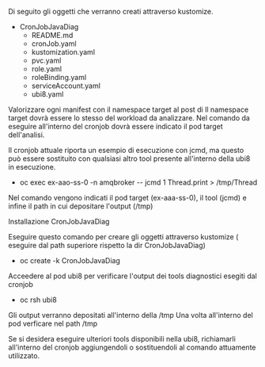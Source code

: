 


Di seguito gli oggetti che verranno creati attraverso kustomize.


- CronJobJavaDiag
  - README.md
  - cronJob.yaml
  - kustomization.yaml
  - pvc.yaml
  - role.yaml
  - roleBinding.yaml
  - serviceAccount.yaml
  - ubi8.yaml

Valorizzare ogni manifest con il namespace target al post di <namespace>
Il namespace target dovrà essere lo stesso del workload da analizzare.
Nel comando da eseguire all'interno del cronjob dovrà essere indicato il pod target dell'analisi.

Il cronjob attuale riporta un esempio di esecuzione con jcmd, ma questo può essere sostituito con qualsiasi altro tool presente all'interno della ubi8 in esecuzione.

- oc exec ex-aao-ss-0 -n amqbroker -- jcmd 1 Thread.print > /tmp/Thread

Nel comando vengono indicati il pod target (ex-aaa-ss-0), il tool (jcmd) e infine il path in cui depositare l'output (/tmp)


Installazione CronJobJavaDiag

Eseguire questo comando per creare gli oggetti attraverso kustomize ( eseguire dal path superiore rispetto la dir CronJobJavaDiag)

- oc create -k CronJobJavaDiag

Acceedere al pod ubi8 per verificare l'output dei tools diagnostici esegiti dal cronjob 

- oc rsh ubi8

Gli output verranno depositati all'interno della /tmp
Una volta all'interno del pod verficare nel path /tmp

Se si desidera eseguire ulteriori tools disponibili nella ubi8, richiamarli all'interno del cronjob aggiungendoli o sostituendoli al comando attuamente utilizzato.
